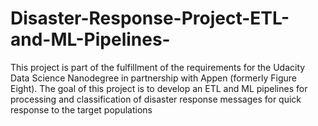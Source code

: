 # Disaster-Response-Project-ETL-and-ML-Pipelines-
This project is part of the fulfillment of the requirements for the Udacity Data Science Nanodegree in partnership with Appen (formerly Figure Eight). The goal of this project is to develop an ETL and ML pipelines for processing and classification of disaster response messages for quick response to the target populations
